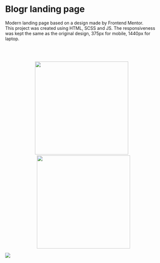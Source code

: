 # Blogr landing page

Modern landing page based on a design made by Frontend Mentor.  
This project was created using HTML, SCSS and JS. The responsiveness was kept the same as the original design, 375px for mobile, 1440px for laptop.
<br>
<br>
<br>
<br>
<p align="center">
  <img src="https://user-images.githubusercontent.com/107587774/213172613-6df9935b-238e-40cb-a723-288d659b5f79.png" | width=300> &nbsp;&nbsp;
  <img src="https://user-images.githubusercontent.com/107587774/213169603-92d226ff-515a-4a16-8ace-491f1e48fee3.png" | width=300>
</p>
<p>
  <img src="https://user-images.githubusercontent.com/107587774/213169457-41bc9ce9-5cf0-4448-a0e9-f66bf6f7b553.png")
</p>
